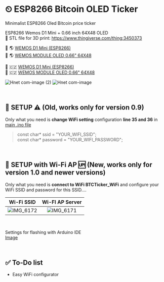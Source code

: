 # ⏲ ESP8266 Bitcoin OLED Ticker
Minimalist ESP8266 Oled Bitcoin price ticker

ESP8266 Wemos D1 Mini +  0.66 inch 64X48 OLED 
<br>
📎 STL file for 3D print: https://www.thingiverse.com/thing:3450373

🛒 🌎 <a href="https://www.aliexpress.com/item/32801063529.html?spm=a2g0o.productlist.0.0.6b454a3eJbsmM2&algo_pvid=46c4b22a-6cae-4d43-bcb1-94dd0afa92f1&algo_exp_id=46c4b22a-6cae-4d43-bcb1-94dd0afa92f1-0&pdp_ext_f=%7B%22sku_id%22%3A%2264085874119%22%7D">WEMOS D1 Mini (ESP8266) </a><br>
🛒 🌎 <a href="https://www.aliexpress.com/item/32631693796.html?spm=a2g0o.productlist.0.0.399a7da35S0mqC&algo_pvid=8f103ca4-3b0d-486b-a064-ab03522a1fee&algo_exp_id=8f103ca4-3b0d-486b-a064-ab03522a1fee-2&pdp_ext_f=%7B%22sku_id%22%3A%2259445695492%22%7D">WEMOS MODULE OLED 0.66" 64X48 </a>

🛒 🇨🇿 <a href="https://www.laskarduino.cz/wemos-d1-mini-esp8266-wifi-modul/">WEMOS D1 Mini (ESP8266) </a><br>
🛒 🇨🇿 <a href="https://www.laskarduino.cz/wemos-d1-mini-64x48-oled-displej-shield--i2c/">WEMOS MODULE OLED 0.66" 64X48 </a>

![Hnet com-image (2)](https://user-images.githubusercontent.com/31049131/141833478-1086a5fb-7206-426d-87f4-52940d3da9ad.jpg)
![Hnet com-image](https://user-images.githubusercontent.com/31049131/141833324-8143dc63-2829-4f13-8739-5dce29162fc5.jpg)

<br>

## 🔧 SETUP ⚠️ (Old, works only for version 0.9)

Only what you need is **change WiFi setting** configuration **line 35 and 36** in <a href="https://github.com/Chuck3CZ/ESP8266-Bitcoin-OLED-Ticker/blob/main/BTC_esp8266_ssd1360_64x48.ino">main .ino file</a>

>    const char* ssid     = "YOUR_WIFI_SSID";   
>    const char* password = "YOUR_WIFI_PASSWORD";   

<br>

## 🔧 SETUP with Wi-Fi AP 🆙 (New, works only for version 1.0 and newer versions)

Only what you need is **connect to WiFi BTCTicker_WiFi** and configure your WiFi SSID and password for this SSID....

Wi-Fi SSID             |  Wi-FI AP Server
:-------------------------:|:-------------------------:
![IMG_6172](https://user-images.githubusercontent.com/31049131/207057540-f3878239-6cdc-499a-b816-5a96851d8e16.PNG)  |  ![IMG_6171](https://user-images.githubusercontent.com/31049131/207057544-a75e4c42-614c-46e2-9d7f-6b5912996904.PNG)





<br>

Settings for flashing with Arduino IDE  
<a href="https://user-images.githubusercontent.com/31049131/141855094-01dc5a28-63c7-4538-a6fb-2701678cd886.png">Image</a>

<br>

## ✅ To-Do list
- Easy WiFi configurator
